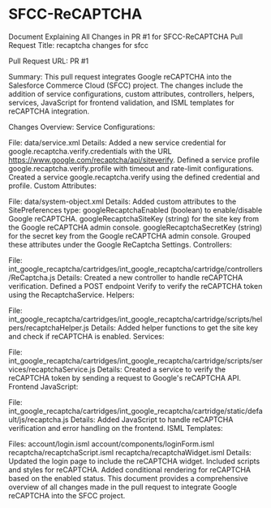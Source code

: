 # SFCC-ReCAPTCHA

Document Explaining All Changes in PR #1 for SFCC-ReCAPTCHA
Pull Request Title: recaptcha changes for sfcc

Pull Request URL: PR #1

Summary:
This pull request integrates Google reCAPTCHA into the Salesforce Commerce Cloud (SFCC) project. The changes include the addition of service configurations, custom attributes, controllers, helpers, services, JavaScript for frontend validation, and ISML templates for reCAPTCHA integration.

Changes Overview:
Service Configurations:

File: data/service.xml
Details:
Added a new service credential for google.recaptcha.verify.credentials with the URL https://www.google.com/recaptcha/api/siteverify.
Defined a service profile google.recaptcha.verify.profile with timeout and rate-limit configurations.
Created a service google.recaptcha.verify using the defined credential and profile.
Custom Attributes:

File: data/system-object.xml
Details:
Added custom attributes to the SitePreferences type:
googleRecaptchaEnabled (boolean) to enable/disable Google reCAPTCHA.
googleRecaptchaSiteKey (string) for the site key from the Google reCAPTCHA admin console.
googleRecaptchaSecretKey (string) for the secret key from the Google reCAPTCHA admin console.
Grouped these attributes under the Google ReCaptcha Settings.
Controllers:

File: int_google_recaptcha/cartridges/int_google_recaptcha/cartridge/controllers/ReCaptcha.js
Details:
Created a new controller to handle reCAPTCHA verification.
Defined a POST endpoint Verify to verify the reCAPTCHA token using the RecaptchaService.
Helpers:

File: int_google_recaptcha/cartridges/int_google_recaptcha/cartridge/scripts/helpers/recaptchaHelper.js
Details:
Added helper functions to get the site key and check if reCAPTCHA is enabled.
Services:

File: int_google_recaptcha/cartridges/int_google_recaptcha/cartridge/scripts/services/recaptchaService.js
Details:
Created a service to verify the reCAPTCHA token by sending a request to Google's reCAPTCHA API.
Frontend JavaScript:

File: int_google_recaptcha/cartridges/int_google_recaptcha/cartridge/static/default/js/recaptcha.js
Details:
Added JavaScript to handle reCAPTCHA verification and error handling on the frontend.
ISML Templates:

Files:
account/login.isml
account/components/loginForm.isml
recaptcha/recaptchaScript.isml
recaptcha/recaptchaWidget.isml
Details:
Updated the login page to include the reCAPTCHA widget.
Included scripts and styles for reCAPTCHA.
Added conditional rendering for reCAPTCHA based on the enabled status.
This document provides a comprehensive overview of all changes made in the pull request to integrate Google reCAPTCHA into the SFCC project.
